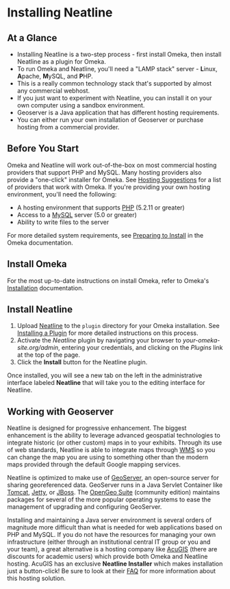 # Installing Neatline

## At a Glance

  - Installing Neatline is a two-step process - first install Omeka, then install Neatline as a plugin for Omeka.
  - To run Omeka and Neatline, you'll need a "LAMP stack" server - **L**inux, **A**pache, **M**ySQL, and **P**HP.
  - This is a really common technology stack that's supported by almost any commercial webhost.
  - If you just want to experiment with Neatline, you can install it on your own computer using a sandbox environment.
  - Geoserver is a Java application that has different hosting requirements.
  - You can either run your own installation of Geoserver or purchase hosting from a commercial provider.

## Before You Start

Omeka and Neatline will work out-of-the-box on most commercial hosting providers that support PHP and MySQL. Many hosting providers also provide a "one-click" installer for Omeka. See [Hosting Suggestions][hosting] for a list of providers that work with Omeka. If you're providing your own hosting environment, you'll need the following:

  * A hosting environment that supports [PHP][php] (5.2.11 or greater)
  * Access to a [MySQL][mysql] server (5.0 or greater)
  * Ability to write files to the server

For more detailed system requirements, see [Preparing to Install][preparing] in the Omeka documentation.

## Install Omeka

For the most up-to-date instructions on install Omeka, refer to Omeka's [Installation][install] documentation.

## Install Neatline

  1. Upload [Neatline][nlplugin] to the `plugin` directory for your Omeka installation. See [Installing a Plugin][plugin_install] for more detailed instructions on this process.
  2. Activate the *Neatline* plugin by navigating your browser to _your-omeka-site.org/admin_, entering your credentials, and clicking
on the *Plugins* link at the top of the page.
  3. Click the **Install** button for the Neatline plugin.

Once installed, you will see a new tab on the left in the administrative interface labeled **Neatline** that will take you to the editing interface for Neatline.

## Working with Geoserver

Neatline is designed for progressive enhancement. The biggest enhancement is the ability to leverage advanced geospatial technologies to integrate historic (or other custom) maps in to your exhibits.  Through its use of web standards, Neatline is able to integrate maps through [WMS][wms] so you can change the map you are using to something other than the modern maps provided through the default Google mapping services.

Neatline is optimized to make use of [GeoServer][geoserver], an open-source server for sharing georeferenced data. GeoServer runs in a Java Servlet Container like [Tomcat][tomcat], [Jetty][jetty], or [JBoss][jboss]. The [OpenGeo Suite][suite] (community edition) maintains packages for several of the more popular operating systems to ease the management of upgrading and configuring GeoServer.

Installing and maintaining a Java server environment is several orders of magnitude more difficult than what is needed for web applications based on PHP and MySQL. If you do not have the resources for managing your own infrastructure (either through an institutional central IT group or you and your team), a great alternative is a hosting company like [AcuGIS][acugis] (there are discounts for academic users) which provide both Omeka and Neatline hosting. AcuGIS has an exclusive **Neatline Installer** which makes installation just a button-click! Be sure to look at their [FAQ][acuneatlinefaq] for more information about this hosting solution.

[suite]: http://opengeo.org/products/suite/community/
[acugis]: http://www.acugis.com/neatline-hosting.htm
[acuneatlinefaq]: http://www.acugis.com/neatline-faq.html
[geoserver]: http://geoserver.org/ "GeoServer"
[hosting]: http://omeka.org/codex/Hosting_Suggestions "Omeka Hosting Suggestions"
[install]: http://omeka.org/codex/Installation "Install Omeka"
[plugin_install]: http://omeka.org/codex/Installing_a_Plugin
[omeka]: http://omeka.org/ "Omeka"
[nlplugin]: http://omeka.org/addons/neatline "Neatline Plugin"
[systemreqs]: http://omeka.org/codex/Preparing_to_Install "Omeka System Requirements"
[mysql]: https://www.mysql.com/
[php]: http://us.php.net/
[wms]: https://en.wikipedia.org/wiki/Web_Map_Service
[preparing]: http://omeka.org/codex/Preparing_to_Install
[tomcat]: https://tomcat.apache.org/
[jetty]: http://www.eclipse.org/jetty/
[jboss]: https://www.jboss.org/overview/
[opengeo]: http://opengeo.org/products/suite/community/
